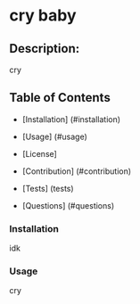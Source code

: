# cry baby

  ## Description:
  
  cry

  ## Table of Contents
  
  * [Installation] (#installation)

  * [Usage] (#usage)

  * [License] 

  * [Contribution] (#contribution)

  * [Tests] (tests)

  * [Questions] (#questions)

  ### Installation

  idk

  ### Usage

  cry
